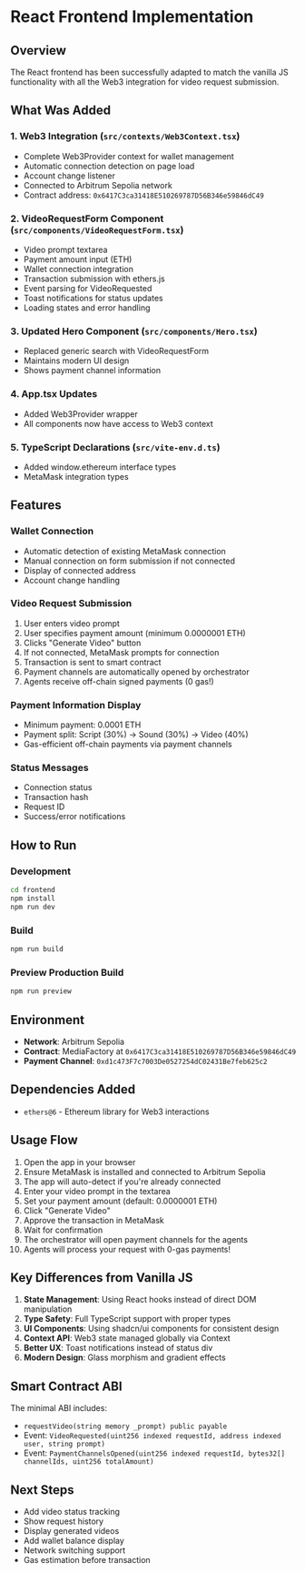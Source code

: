# React Frontend Implementation

## Overview

The React frontend has been successfully adapted to match the vanilla JS functionality with all the Web3 integration for video request submission.

## What Was Added

### 1. **Web3 Integration** (`src/contexts/Web3Context.tsx`)

-   Complete Web3Provider context for wallet management
-   Automatic connection detection on page load
-   Account change listener
-   Connected to Arbitrum Sepolia network
-   Contract address: `0x6417C3ca31418E510269787D56B346e59846dC49`

### 2. **VideoRequestForm Component** (`src/components/VideoRequestForm.tsx`)

-   Video prompt textarea
-   Payment amount input (ETH)
-   Wallet connection integration
-   Transaction submission with ethers.js
-   Event parsing for VideoRequested
-   Toast notifications for status updates
-   Loading states and error handling

### 3. **Updated Hero Component** (`src/components/Hero.tsx`)

-   Replaced generic search with VideoRequestForm
-   Maintains modern UI design
-   Shows payment channel information

### 4. **App.tsx Updates**

-   Added Web3Provider wrapper
-   All components now have access to Web3 context

### 5. **TypeScript Declarations** (`src/vite-env.d.ts`)

-   Added window.ethereum interface types
-   MetaMask integration types

## Features

### Wallet Connection

-   Automatic detection of existing MetaMask connection
-   Manual connection on form submission if not connected
-   Display of connected address
-   Account change handling

### Video Request Submission

1. User enters video prompt
2. User specifies payment amount (minimum 0.0000001 ETH)
3. Clicks "Generate Video" button
4. If not connected, MetaMask prompts for connection
5. Transaction is sent to smart contract
6. Payment channels are automatically opened by orchestrator
7. Agents receive off-chain signed payments (0 gas!)

### Payment Information Display

-   Minimum payment: 0.0001 ETH
-   Payment split: Script (30%) → Sound (30%) → Video (40%)
-   Gas-efficient off-chain payments via payment channels

### Status Messages

-   Connection status
-   Transaction hash
-   Request ID
-   Success/error notifications

## How to Run

### Development

```bash
cd frontend
npm install
npm run dev
```

### Build

```bash
npm run build
```

### Preview Production Build

```bash
npm run preview
```

## Environment

-   **Network**: Arbitrum Sepolia
-   **Contract**: MediaFactory at `0x6417C3ca31418E510269787D56B346e59846dC49`
-   **Payment Channel**: `0xd1c473F7c7003De0527254dC02431Be7feb625c2`

## Dependencies Added

-   `ethers@6` - Ethereum library for Web3 interactions

## Usage Flow

1. Open the app in your browser
2. Ensure MetaMask is installed and connected to Arbitrum Sepolia
3. The app will auto-detect if you're already connected
4. Enter your video prompt in the textarea
5. Set your payment amount (default: 0.0000001 ETH)
6. Click "Generate Video"
7. Approve the transaction in MetaMask
8. Wait for confirmation
9. The orchestrator will open payment channels for the agents
10. Agents will process your request with 0-gas payments!

## Key Differences from Vanilla JS

1. **State Management**: Using React hooks instead of direct DOM manipulation
2. **Type Safety**: Full TypeScript support with proper types
3. **UI Components**: Using shadcn/ui components for consistent design
4. **Context API**: Web3 state managed globally via Context
5. **Better UX**: Toast notifications instead of status div
6. **Modern Design**: Glass morphism and gradient effects

## Smart Contract ABI

The minimal ABI includes:

-   `requestVideo(string memory _prompt) public payable`
-   Event: `VideoRequested(uint256 indexed requestId, address indexed user, string prompt)`
-   Event: `PaymentChannelsOpened(uint256 indexed requestId, bytes32[] channelIds, uint256 totalAmount)`

## Next Steps

-   Add video status tracking
-   Show request history
-   Display generated videos
-   Add wallet balance display
-   Network switching support
-   Gas estimation before transaction

